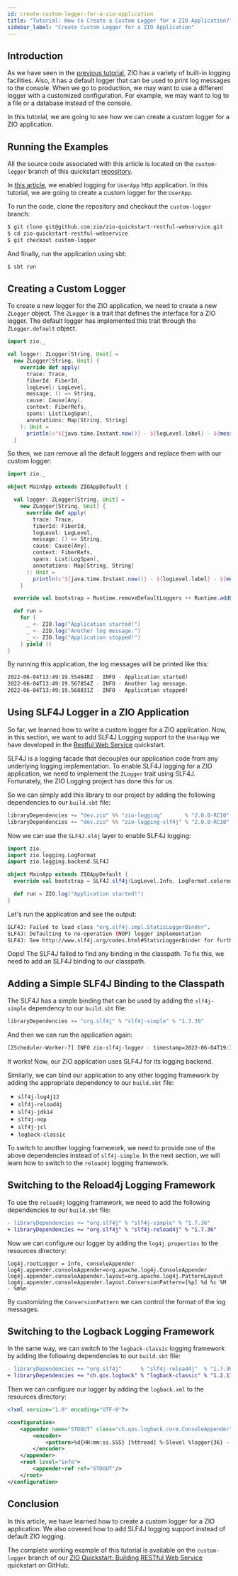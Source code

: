 ```yaml
---
id: create-custom-logger-for-a-zio-application
title: "Tutorial: How to Create a Custom Logger for a ZIO Application?"
sidebar_label: "Create Custom Logger for a ZIO Application"
---
```


## Introduction

As we have seen in the [previous tutorial](enable-logging-in-a-zio-application.md), ZIO has a variety of built-in logging facilities. Also, it has a default logger that can be used to print log messages to the console. When we go to production, we may want to use a different logger with a customized configuration. For example, we may want to log to a file or a database instead of the console.

In this tutorial, we are going to see how we can create a custom logger for a ZIO application.

## Running the Examples

All the source code associated with this article is located on the `custom-logger` branch of this quickstart [repository](http://github.com/zio/zio-quickstart-restful-webservice).

In [this article](enable-logging-in-a-zio-application.md), we enabled logging for `UserApp` http application. In this tutorial, we are going to create a custom logger for the `UserApp`.

To run the code, clone the repository and checkout the `custom-logger` branch:

```bash
$ git clone git@github.com:zio/zio-quickstart-restful-webservice.git 
$ cd zio-quickstart-restful-webservice
$ git checkout custom-logger
```

And finally, run the application using sbt:

```bash
$ sbt run
```

## Creating a Custom Logger

To create a new logger for the ZIO application, we need to create a new `ZLogger` object. The `ZLogger` is a trait that defines the interface for a ZIO logger. The default logger has implemented this trait through the `ZLogger.default` object.

```scala mdoc:compile-only
import zio._

val logger: ZLogger[String, Unit] =
  new ZLogger[String, Unit] {
    override def apply(
      trace: Trace,
      fiberId: FiberId,
      logLevel: LogLevel,
      message: () => String,
      cause: Cause[Any],
      context: FiberRefs,
      spans: List[LogSpan],
      annotations: Map[String, String]
    ): Unit =
      println(s"${java.time.Instant.now()} - ${logLevel.label} - ${message()}")
  }
```

So then, we can remove all the default loggers and replace them with our custom logger:

```scala mdoc:compile-only
import zio._

object MainApp extends ZIOAppDefault {

  val logger: ZLogger[String, Unit] =
    new ZLogger[String, Unit] {
      override def apply(
        trace: Trace,
        fiberId: FiberId,
        logLevel: LogLevel,
        message: () => String,
        cause: Cause[Any],
        context: FiberRefs,
        spans: List[LogSpan],
        annotations: Map[String, String]
      ): Unit =
        println(s"${java.time.Instant.now()} - ${logLevel.label} - ${message()}")
    }

  override val bootstrap = Runtime.removeDefaultLoggers ++ Runtime.addLogger(logger)

  def run =
    for {
      _ <- ZIO.log("Application started!")
      _ <- ZIO.log("Another log message.")
      _ <- ZIO.log("Application stopped!")
    } yield ()
}
```

By running this application, the log messages will be printed like this:

```bash
2022-06-04T13:49:19.554648Z - INFO - Application started!
2022-06-04T13:49:19.567854Z - INFO - Another log message.
2022-06-04T13:49:19.568831Z - INFO - Application stopped!
```

## Using SLF4J Logger in a ZIO Application

So far, we learned how to write a custom logger for a ZIO application. Now, in this section, we want to add SLF4J Logging support to the `UserApp` we have developed in the [Restful Web Service](../quickstarts/restful-webservice.md) quickstart.

SLF4J is a logging facade that decouples our application code from any underlying logging implementation. To enable SLF4J logging for a ZIO application, we need to implement the `ZLogger` trait using SLF4J. Fortunately, the ZIO Logging project has done this for us.

So we can simply add this library to our project by adding the following dependencies to our `build.sbt` file:

```scala
libraryDependencies += "dev.zio" %% "zio-logging"       % "2.0.0-RC10"
libraryDependencies += "dev.zio" %% "zio-logging-slf4j" % "2.0.0-RC10"
```

Now we can use the `SLF4J.sl4j` layer to enable SLF4J logging:

```scala
import zio._
import zio.logging.LogFormat
import zio.logging.backend.SLF4J

object MainApp extends ZIOAppDefault {
  override val bootstrap = SLF4J.slf4j(LogLevel.Info, LogFormat.colored)

  def run = ZIO.log("Application started!")
}
```

Let's run the application and see the output:

```bash
SLF4J: Failed to load class "org.slf4j.impl.StaticLoggerBinder".
SLF4J: Defaulting to no-operation (NOP) logger implementation
SLF4J: See http://www.slf4j.org/codes.html#StaticLoggerBinder for further details.
```

Oops! The SLF4J failed to find any binding in the classpath. To fix this, we need to add an SLF4J binding to our classpath.

## Adding a Simple SLF4J Binding to the Classpath

The SLF4J has a simple binding that can be used by adding the `slf4j-simple` dependency to our `build.sbt` file:

```scala
libraryDependencies += "org.slf4j" % "slf4j-simple" % "1.7.36"
```

And then we can run the application again:

```bash
[ZScheduler-Worker-7] INFO zio-slf4j-logger - timestamp=2022-06-04T19:36:43.768256+04:30 level=INFO thread=zio-fiber-6 message="Application started!"
```

It works! Now, our ZIO application uses SLF4J for its logging backend.

Similarly, we can bind our application to any other logging framework by adding the appropriate dependency to our `build.sbt` file:
- `slf4j-log4j12`
- `slf4j-reload4j`
- `slf4j-jdk14`
- `slf4j-nop`
- `slf4j-jcl`
- `logback-classic`

To switch to another logging framework, we need to provide one of the above dependencies instead of `slf4j-simple`. In the next section, we will learn how to switch to the `reload4j` logging framework.

## Switching to the Reload4j Logging Framework

To use the `reload4j` logging framework, we need to add the following dependencies to our `build.sbt` file:

```diff
- libraryDependencies += "org.slf4j" % "slf4j-simple" % "1.7.36"
+ libraryDependencies += "org.slf4j" % "slf4j-reload4j" % "1.7.36" 
```

Now we can configure our logger by adding the `log4j.properties` to the resources directory:

```
log4j.rootLogger = Info, consoleAppender
log4j.appender.consoleAppender=org.apache.log4j.ConsoleAppender
log4j.appender.consoleAppender.layout=org.apache.log4j.PatternLayout
log4j.appender.consoleAppender.layout.ConversionPattern=[%p] %d %c %M - %m%n
```

By customizing the `ConversionPattern` we can control the format of the log messages.

## Switching to the Logback Logging Framework

In the same way, we can switch to the `logback-classic` logging framework by adding the following dependencies to our `build.sbt` file:

```diff
- libraryDependencies += "org.slf4j"      % "slf4j-reload4j"  % "1.7.36"
+ libraryDependencies += "ch.qos.logback" % "logback-classic" % "1.2.11"
```

Then we can configure our logger by adding the `logback.xml` to the resources directory:

```xml
<?xml version="1.0" encoding="UTF-8"?>

<configuration>
    <appender name="STDOUT" class="ch.qos.logback.core.ConsoleAppender">
        <encoder>
            <pattern>%d{HH:mm:ss.SSS} [%thread] %-5level %logger{36} - %msg%n</pattern>
        </encoder>
    </appender>
    <root level="info">
        <appender-ref ref="STDOUT"/>
    </root>
</configuration>
```

## Conclusion

In this article, we have learned how to create a custom logger for a ZIO application. We also covered how to add SLF4J logging support instead of default ZIO logging.

The complete working example of this tutorial is available on the `custom-logger` branch of our [ZIO Quickstart: Building RESTful Web Service](https://github.com/zio/zio-quickstart-restful-webservice/tree/custom-logger) quickstart on GitHub.
